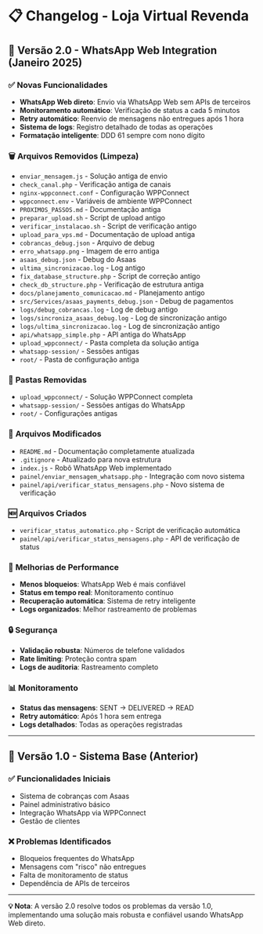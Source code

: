 # 📋 Changelog - Loja Virtual Revenda

## 🔄 Versão 2.0 - WhatsApp Web Integration (Janeiro 2025)

### ✅ **Novas Funcionalidades**
- **WhatsApp Web direto**: Envio via WhatsApp Web sem APIs de terceiros
- **Monitoramento automático**: Verificação de status a cada 5 minutos
- **Retry automático**: Reenvio de mensagens não entregues após 1 hora
- **Sistema de logs**: Registro detalhado de todas as operações
- **Formatação inteligente**: DDD 61 sempre com nono dígito

### 🗑️ **Arquivos Removidos (Limpeza)**
- `enviar_mensagem.js` - Solução antiga de envio
- `check_canal.php` - Verificação antiga de canais
- `nginx-wppconnect.conf` - Configuração WPPConnect
- `wppconnect.env` - Variáveis de ambiente WPPConnect
- `PROXIMOS_PASSOS.md` - Documentação antiga
- `preparar_upload.sh` - Script de upload antigo
- `verificar_instalacao.sh` - Script de verificação antigo
- `upload_para_vps.md` - Documentação de upload antiga
- `cobrancas_debug.json` - Arquivo de debug
- `erro_whatsapp.png` - Imagem de erro antiga
- `asaas_debug.json` - Debug do Asaas
- `ultima_sincronizacao.log` - Log antigo
- `fix_database_structure.php` - Script de correção antigo
- `check_db_structure.php` - Verificação de estrutura antiga
- `docs/planejamento_comunicacao.md` - Planejamento antigo
- `src/Services/asaas_payments_debug.json` - Debug de pagamentos
- `logs/debug_cobrancas.log` - Log de debug antigo
- `logs/sincroniza_asaas_debug.log` - Log de sincronização antigo
- `logs/ultima_sincronizacao.log` - Log de sincronização antigo
- `api/whatsapp_simple.php` - API antiga do WhatsApp
- `upload_wppconnect/` - Pasta completa da solução antiga
- `whatsapp-session/` - Sessões antigas
- `root/` - Pasta de configuração antiga

### 📁 **Pastas Removidas**
- `upload_wppconnect/` - Solução WPPConnect completa
- `whatsapp-session/` - Sessões antigas do WhatsApp
- `root/` - Configurações antigas

### 🔧 **Arquivos Modificados**
- `README.md` - Documentação completamente atualizada
- `.gitignore` - Atualizado para nova estrutura
- `index.js` - Robô WhatsApp Web implementado
- `painel/enviar_mensagem_whatsapp.php` - Integração com novo sistema
- `painel/api/verificar_status_mensagens.php` - Novo sistema de verificação

### 🆕 **Arquivos Criados**
- `verificar_status_automatico.php` - Script de verificação automática
- `painel/api/verificar_status_mensagens.php` - API de verificação de status

### 🚀 **Melhorias de Performance**
- **Menos bloqueios**: WhatsApp Web é mais confiável
- **Status em tempo real**: Monitoramento contínuo
- **Recuperação automática**: Sistema de retry inteligente
- **Logs organizados**: Melhor rastreamento de problemas

### 🔒 **Segurança**
- **Validação robusta**: Números de telefone validados
- **Rate limiting**: Proteção contra spam
- **Logs de auditoria**: Rastreamento completo

### 📊 **Monitoramento**
- **Status das mensagens**: SENT → DELIVERED → READ
- **Retry automático**: Após 1 hora sem entrega
- **Logs detalhados**: Todas as operações registradas

---

## 🔄 Versão 1.0 - Sistema Base (Anterior)

### ✅ **Funcionalidades Iniciais**
- Sistema de cobranças com Asaas
- Painel administrativo básico
- Integração WhatsApp via WPPConnect
- Gestão de clientes

### ❌ **Problemas Identificados**
- Bloqueios frequentes do WhatsApp
- Mensagens com "risco" não entregues
- Falta de monitoramento de status
- Dependência de APIs de terceiros

---

**💡 Nota**: A versão 2.0 resolve todos os problemas da versão 1.0, implementando uma solução mais robusta e confiável usando WhatsApp Web direto. 
